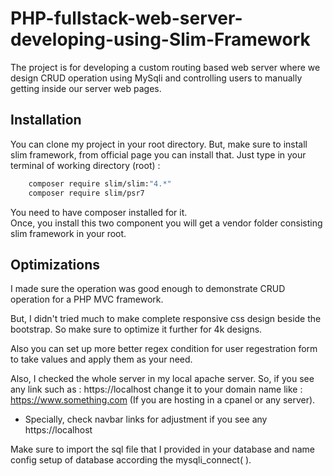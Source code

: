 
# PHP-fullstack-web-server-developing-using-Slim-Framework

The project is for developing a custom routing based web server where we design CRUD operation using MySqli and controlling users to manually getting inside our server web pages.


## Installation

You can clone my project in your root directory.
But, make sure to install slim framework, from official page you can install that.
Just type in your terminal of working directory (root) : 
```bash
    composer require slim/slim:"4.*"
    composer require slim/psr7
```
You need to have composer installed for it.    
Once, you install this two component you will get a vendor folder consisting slim framework in your root.

## Optimizations

I made sure the operation was good enough to demonstrate CRUD operation for a PHP MVC framework.

But, I didn't tried much to make complete responsive css design beside the bootstrap. So make sure to optimize it further for 4k designs.

Also you can set up more better regex condition for user regestration form to take values and apply them as your need.

Also, I checked the whole server in my local apache server. So, if you see any link such as :
https://localhost change it to your domain name like :
https://www.something.com (If you are hosting in a cpanel or any server).

- Specially, check navbar links for adjustment if you see any https://localhost 

Make sure to import the sql file that I provided in your database and name config setup of database according the mysqli_connect( ).

